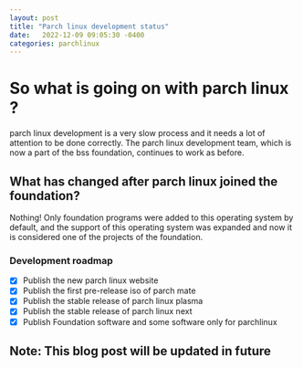 ```yaml
---
layout: post
title: "Parch linux development status"
date:   2022-12-09 09:05:30 -0400
categories: parchlinux
---
```


# So what is going on with parch linux ?
parch linux development is a very slow process and it needs a lot of attention to be done correctly.
The parch linux development team, which is now a part of the bss foundation, continues to work as before.
## What has changed after parch linux joined the foundation? 
Nothing!
Only foundation programs were added to this operating system by default, and the support of this operating system was expanded and now it is considered one of the projects of the foundation.

### Development roadmap
- [x] Publish the new parch linux website
- [x] Publish the first pre-release iso of parch mate
- [x] Publish the stable release of parch linux plasma
- [x] Publish the stable release of parch linux next
- [x] Publish Foundation software and some software only for parchlinux

## Note: This blog post will be updated in future

